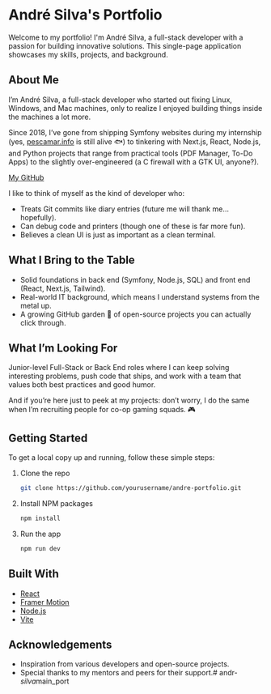 # André Silva's Portfolio

Welcome to my portfolio! I'm André Silva, a full-stack developer with a passion for building innovative solutions. This single-page application showcases my skills, projects, and background.

## About Me

I’m André Silva, a full-stack developer who started out fixing Linux, Windows, and Mac machines, only to realize I enjoyed building things inside the machines a lot more.

Since 2018, I’ve gone from shipping Symfony websites during my internship (yes, [pescamar.info](https://pescamar.info) is still alive 🐟) to tinkering with Next.js, React, Node.js, and Python projects that range from practical tools (PDF Manager, To-Do Apps) to the slightly over-engineered (a C firewall with a GTK UI, anyone?).

[My GitHub](https://github.com/andreatsilva)

I like to think of myself as the kind of developer who:

- Treats Git commits like diary entries (future me will thank me… hopefully).
- Can debug code and printers (though one of these is far more fun).
- Believes a clean UI is just as important as a clean terminal.

## What I Bring to the Table

- Solid foundations in back end (Symfony, Node.js, SQL) and front end (React, Next.js, Tailwind).
- Real-world IT background, which means I understand systems from the metal up.
- A growing GitHub garden 🌱 of open-source projects you can actually click through.

## What I’m Looking For

Junior-level Full-Stack or Back End roles where I can keep solving interesting problems, push code that ships, and work with a team that values both best practices and good humor.

And if you’re here just to peek at my projects: don’t worry, I do the same when I’m recruiting people for co-op gaming squads. 🎮

## Getting Started

To get a local copy up and running, follow these simple steps:

1. Clone the repo
   ```bash
   git clone https://github.com/yourusername/andre-portfolio.git
   ```
2. Install NPM packages
   ```bash
   npm install
   ```
3. Run the app
   ```bash
   npm run dev
   ```

## Built With

- [React](https://reactjs.org/)
- [Framer Motion](https://www.framer.com/motion/)
- [Node.js](https://nodejs.org/)
- [Vite](https://vitejs.dev/)

## Acknowledgements

- Inspiration from various developers and open-source projects.
- Special thanks to my mentors and peers for their support.#   a n d r - _ s i l v a _ m a i n _ p o r t  
 